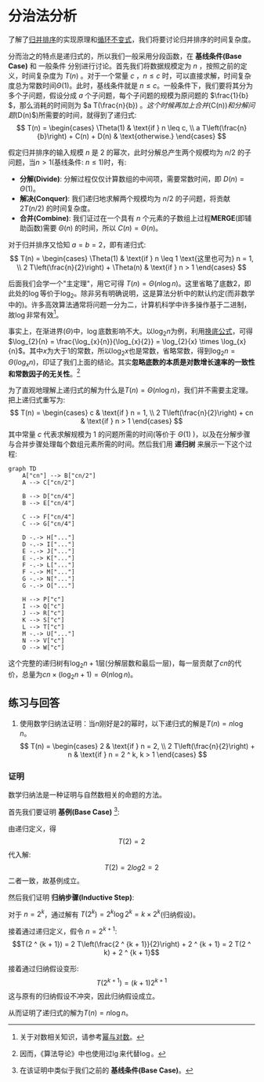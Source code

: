 # 分治法分析
了解了[归并排序](./divide_and_conquer.md#归并排序)的实现原理和[循环不变式](./divide_and_conquer.md#循环不变式)，我们将要讨论归并排序的时间复杂度。

分而治之的特点是递归式的，所以我们一般采用分段函数，在 **基线条件(Base Case)** 和 一般条件 分别进行讨论。首先我们将数据规模定为 $n$ ，按照之前的定义，时间复杂度为 $T(n)$ 。对于一个常量 $c$ ，$n \leq c$ 时，可以直接求解，时间复杂度总为常数时间$\Theta(1)$。此时，基线条件就是 $n \leq c$。一般条件下，我们要将其分为多个子问题，假设分成 $a$ 个子问题，每个子问题的规模为原问题的 $\frac{1}{b} $，那么消耗的时间则为 $a T(\frac{n}{b}) $。这个时候再加上合并($C(n)$)和分解问题($D(n)$)所需要的时间，就得到了递归式:
$$
T(n) = 
\begin{cases} 
\Theta(1) & \text{if } n \leq c, \\
a T\left(\frac{n}{b}\right) + C(n) + D(n) & \text{otherwise.}
\end{cases}
$$

假定归并排序的输入规模 $n$ 是 $2$ 的幂次，此时分解总产生两个规模均为 $n/2$ 的子问题，当$n > 1$(基线条件: $n \leq 1$)时，有:
- **分解(Divide)**: 分解过程仅仅计算数组的中间项，需要常数时间，即 $D(n) = \Theta(1)$。
- **解决(Conquer)**: 我们递归地求解两个规模均为 $n/2$ 的子问题，将贡献 $2T(n/2)$ 的时间复杂度。
- **合并(Combine)**: 我们证过在一个具有 $n$ 个元素的子数组上过程**MERGE**(即辅助函数)需要 $\Theta(n)$ 的时间，所以 $C(n)=\Theta(n)$。

对于归并排序又恰知 $a = b = 2$，即有递归式:
$$
T(n) = 
\begin{cases} 
\Theta(1) & \text{if } n \leq 1 \text{这里也可为} n = 1, \\
2 T\left(\frac{n}{2}\right) + \Theta(n) & \text{if } n > 1
\end{cases}
$$

后面我们会学一个"主定理"，用它可得 $T(n) = \Theta(n \log n)$。这里省略了底数$2$，即此处的$\log$等价于$\log_{2}$。除非另有明确说明，这是算法分析中的默认约定(而非数学中的)。许多高效算法通常将问题一分为二，计算机科学中许多操作基于二进制，故$\log$非常有效[^note1]。

事实上，在渐进界($\Theta$)中，$\log$底数影响不大。以$\log_{2}{n}$为例，利用[换底公式](/appendices/operations/logarithm.md#换底公式)，可得$\log_{2}{n} = \frac{\log_{x}{n}}{\log_{x}{2}} = \log_{2}{x} \times \log_{x}{n}$。其中$x$为大于$1$的常数，所以$\log_{2}{x}$也是常数，省略常数，得到$\log_{2}{n} = \Theta(log_{x}{n})$，印证了我们上面的结论。其实**忽略底数的本质是对数增长速率的一致性和常数因子的无关性**。[^note2]

为了直观地理解上递归式的解为什么是$T(n) = \Theta(n \log n)$，我们并不需要主定理。把上递归式重写为:
$$
T(n) = 
\begin{cases} 
c & \text{if } n = 1, \\
2 T\left(\frac{n}{2}\right) + cn & \text{if } n > 1
\end{cases}
$$
其中常量 $c$ 代表求解规模为 $1$ 的问题所需的时间(等价于 $\Theta(1)$ )，以及在分解步骤与合并步骤处理每个数组元素所需的时间。然后我们用 **递归树** 来展示一下这个过程:

```mermaid
graph TD
    A["cn"] --> B["cn/2"]
    A --> C["cn/2"]
    
    B --> D["cn/4"]
    B --> E["cn/4"]
    
    C --> F["cn/4"]
    C --> G["cn/4"]
    
    D -.-> H["..."]
    D -.-> I["..."]
    E -.-> J["..."]
    E -.-> K["..."]
    F -.-> L["..."]
    F -.-> M["..."]
    G -.-> N["..."]
    G -.-> O["..."]
    
    H --> P["c"]
    I --> Q["c"]
    J --> R["c"]
    K --> S["c"]
    L --> T["c"]
    M -.-> U["..."]
    N --> V["c"]
    O --> W["c"]
```

这个完整的递归树有$\log_2{n} + 1$层(分解层数和最后一层)，每一层贡献了$cn$的代价，总量为$cn \times (\log_2{n} + 1) = \Theta(n \log n)$。

## 练习与回答
1. 使用数学归纳法证明：当$n$刚好是$2$的幂时，以下递归式的解是$T(n)=n \log n$。
$$
T(n) = 
\begin{cases} 
2 & \text{if } n = 2, \\
2 T\left(\frac{n}{2}\right) + n & \text{if } n = 2 ^ k, k > 1
\end{cases}
$$
### 证明
数学归纳法是一种证明与自然数相关的命题的方法。

首先我们要证明 **基例(Base Case)** [^note3]:

由递归定义，得
$$T(2) = 2$$
代入解:
$$T(2) = 2 log 2 = 2$$
二者一致，故基例成立。

然后我们证明 **归纳步骤(Inductive Step)**:

对于 $n = 2 ^ k$，通过解有 $T(2 ^ k) = 2 ^ k \log 2 ^ k = k \times 2 ^ k$(归纳假设)。

接着通过递归定义，假令 $n = 2 ^ {k + 1}$:
$$T(2 ^ {k + 1}) = 2 T\left(\frac{2 ^ {k + 1}}{2}\right) + 2 ^ {k + 1} = 2 T(2 ^ k) + 2 ^ {k + 1}$$

接着通过归纳假设变形:
$$T(2 ^ {k + 1}) = (k + 1) 2 ^ {k +1}$$
这与原有的归纳假设不冲突，因此归纳假设成立。

从而证明了递归式的解为$T(n)=n \log n$。

[^note1]: 关于对数相关知识，请参考[幂与对数](/appendices/operations/logarithm.md)。

[^note2]: 因而，《算法导论》中也使用过$\lg$来代替$\log$。

[^note3]: 在该证明中类似于我们之前的 **基线条件(Base Case)**。
